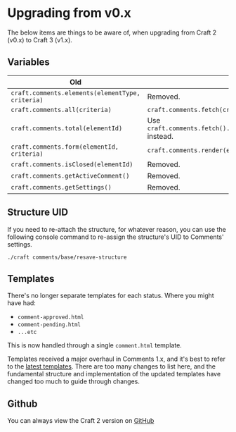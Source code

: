 # Upgrading from v0.x
The below items are things to be aware of, when upgrading from Craft 2 (v0.x) to Craft 3 (v1.x).

## Variables

Old | New
--- | ---
`craft.comments.elements(elementType, criteria)` | Removed.
`craft.comments.all(criteria)` | `craft.comments.fetch(criteria).all()`
`craft.comments.total(elementId)` | Use `craft.comments.fetch().elementId(elementId).count()` instead.
`craft.comments.form(elementId, criteria)` | `craft.comments.render(elementId, criteria)`
`craft.comments.isClosed(elementId)` | Removed.
`craft.comments.getActiveComment()` | Removed.
`craft.comments.getSettings()` | Removed.

## Structure UID
If you need to re-attach the structure, for whatever reason, you can use the following console command to re-assign the structure's UID to Comments' settings.

```
./craft comments/base/resave-structure
```

## Templates
There's no longer separate templates for each status. Where you might have had:

- `comment-approved.html`
- `comment-pending.html`
- `...etc`

This is now handled through a single `comment.html` template.

Templates received a major overhaul in Comments 1.x, and it's best to refer to the [latest templates](https://github.com/verbb/comments/blob/craft-3/src/templates/_special/comments.html). There are too many changes to list here, and the fundamental structure and implementation of the updated templates have changed too much to guide through changes.

## Github
You can always view the Craft 2 version on [GitHub](https://github.com/verbb/comments/blob/craft-2/comments)